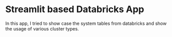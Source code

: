 # Streamlit based Databricks App

In this app, I tried to show case the system tables from databricks and show the usage of various cluster types.